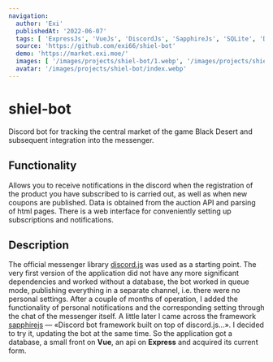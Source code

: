 ```yaml
---
navigation:
  author: 'Exi'
  publishedAt: '2022-06-07'
  tags: [ 'ExpressJs', 'VueJs', 'DiscordJs', 'SapphireJs', 'SQLite', 'Docker' ]
  source: 'https://github.com/exi66/shiel-bot'
  demo: 'https://market.exi.moe/'
  images: [ '/images/projects/shiel-bot/1.webp', '/images/projects/shiel-bot/2.webp', '/images/projects/shiel-bot/3.webp', '/images/projects/shiel-bot/4.webp' ]
  avatar: '/images/projects/shiel-bot/index.webp'
---
```


# shiel-bot

Discord bot for tracking the central market of the game Black Desert and subsequent integration into the messenger.

## Functionality

Allows you to receive notifications in the discord when the registration of the product you have subscribed to is
carried out, as well as when new coupons are published. Data is obtained from the auction API and parsing of html pages.
There is a web interface for
conveniently setting up subscriptions and notifications.

## Description

The official messenger library [discord.js](https://discord.js.org/) was used as a starting point.
The very first version of the application did not have any more significant dependencies and worked without a database,
the bot worked in queue mode, publishing everything in a separate channel, i.e. there were no personal settings.
After a couple of months of operation, I added the functionality of personal notifications and the corresponding setting
through the chat of the messenger itself. A little later I came across the
framework [sapphirejs](https://github.com/sapphiredev/framework) — «Discord bot framework built on top of
discord.js...». I decided to try it, updating the bot at the same time. So the application got a database, a small front
on **Vue**, an api on **Express** and acquired its current form.